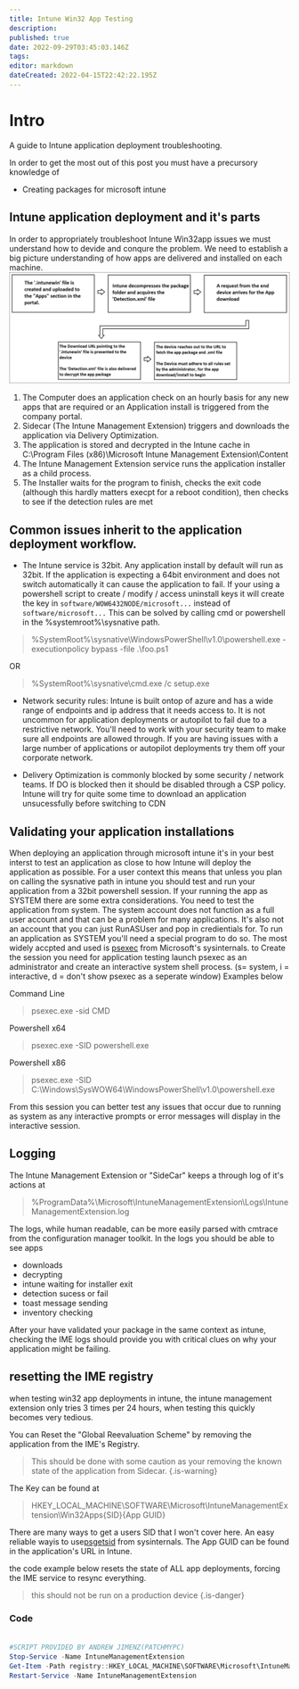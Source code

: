 ```yaml
---
title: Intune Win32 App Testing
description: 
published: true
date: 2022-09-29T03:45:03.146Z
tags: 
editor: markdown
dateCreated: 2022-04-15T22:42:22.195Z
---
```


# Intro

A guide to Intune application deployment troubleshooting.

In order to get the most out of this post you must have a precursory knowledge of
 
 - Creating packages for microsoft intune
   

## Intune application deployment and it's parts
In order to appropriately troubleshoot Intune Win32app issues we must understand how to devide and conqure the problem. We need to establish a big picture understanding of how apps are delivered and installed on each machine.
![win32-delivery-flow.png](/win32-delivery-flow.png)
 1. The Computer does an application check on an hourly basis for any new apps that are required or an Application install is triggered from the company portal.
 2. Sidecar (The Intune Management Extension) triggers and downloads the application via Delivery Optimization.
 3. The application is stored and decrypted in the Intune cache in C:\Program Files (x86)\Microsoft Intune Management Extension\Content
 4. The Intune Management Extension service runs the application installer as a child process.
 5. The Installer waits for the program to finish, checks the exit code (although this hardly matters execpt for a reboot condition), then checks to see if the detection rules are met

## Common issues inherit to the application deployment workflow.
- The Intune service is 32bit. Any application install by default will run as 32bit. If the application is expecting a 64bit environment and does not switch automatically it can cause the application to fail. If your using a powershell script to create / modify / access uninstall keys it will create the key in `software/WOW6432NODE/microsoft...` instead of `software/microsoft...` This can be solved by calling cmd or powershell in the %systemroot%\sysnative path.
>%SystemRoot%\sysnative\WindowsPowerShell\v1.0\powershell.exe -executionpolicy bypass -file .\foo.ps1

OR

>%SystemRoot%\sysnative\cmd.exe /c setup.exe


- Network security rules: Intune is built ontop of azure and has a wide range of endpoints and ip address that it needs access to. It is not uncommon for application deployments or autopilot to fail due to a restrictive network. You'll need to work with your security team to make sure all endpoints are allowed through. If you are having issues with a large number of applications or autopilot deployments try them off your corporate network.

- Delivery Optimization is commonly blocked by some security / network teams. If DO is blocked then it should be disabled through a CSP policy. Intune will try for quite some time to download an application unsucessfully before switching to CDN

## Validating your application installations

When deploying an application through microsoft intune it's in your best interst to test an application as close to how Intune will deploy the application as possible. For a user context this means that  unless you plan on calling the sysnative path in intune you should test and run your application from a 32bit powershell session. If your running the app as SYSTEM there are some extra considerations. You need to test the application from system. The system account does not function as a full user account and that can be a problem for many applications. It's also not an account that you can just RunASUser and pop in credientials for. To run an application as SYSTEM you'll need a special program to do so. The most widely accpted and used is [psexec](https://learn.microsoft.com/en-us/sysinternals/downloads/psexec) from Microsoft's sysinternals. to Create the session you need for application testing launch psexec as an administrator and create an interactive system shell process. (s= system, i = interactive, d = don't show psexec as a seperate window) Examples below

Command Line

> psexec.exe -sid CMD

Powershell x64

>psexec.exe -SID powershell.exe

Powershell x86

>psexec.exe -SID C:\Windows\SysWOW64\WindowsPowerShell\v1.0\powershell.exe

From this session you can better test any issues that occur due to running as system as any interactive prompts or error messages will display in the interactive session.


## Logging
The Intune Management Extension or "SideCar" keeps a through log of it's actions at 
> %ProgramData%\Microsoft\IntuneManagementExtension\Logs\IntuneManagementExtension.log

The logs, while human readable, can be more easily parsed with cmtrace from the configuration manager toolkit.
In the logs you should be able to see apps 
- downloads
- decrypting
- intune waiting for installer exit
- detection sucess or fail
- toast message sending
- inventory checking

After your have validated your package in the same context as intune, checking the IME logs should provide you with critical clues on why your application might be failing.



## resetting the IME registry

when testing win32 app deployments in intune, the intune management extension only tries 3 times per 24 hours, when testing this quickly becomes very tedious.

You can Reset the "Global Reevaluation Scheme" by removing the application from the IME's Registry. 
>This should be done with some caution as your removing the known state of the application from Sidecar.
{.is-warning}

The Key can be found at 
>HKEY_LOCAL_MACHINE\SOFTWARE\Microsoft\IntuneManagementExtension\Win32Apps\{SID}\{App GUID}

There are many ways to get a users SID that I won't cover here. 
An easy reliable wayis to use[psgetsid](https://learn.microsoft.com/en-us/sysinternals/downloads/psgetsid) from sysinternals.
The App GUID can be found in the application's URL in Intune.

the code example below resets the state of ALL app deployments, forcing the IME service to resync everything.
> 
> this should not be run on a production device
{.is-danger}


### Code
```powershell

#SCRIPT PROVIDED BY ANDREW JIMENZ(PATCHMYPC)
Stop-Service -Name IntuneManagementExtension
Get-Item -Path registry::HKEY_LOCAL_MACHINE\SOFTWARE\Microsoft\IntuneManagementExtension\win32App* | Remove-Item -Force -Recurse
Restart-Service -Name IntuneManagementExtension
```
